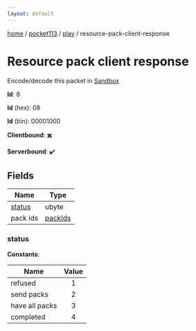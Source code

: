 ```yaml
---
layout: default
---
```


[home](/)  /  [pocket113](/protocol/pocket113)  /  [play](/protocol/pocket113/play)  /  resource-pack-client-response

# Resource pack client response

Encode/decode this packet in [Sandbox](../../../sandbox/pocket113#Play.ResourcePackClientResponse)

**Id**: 8

**Id** (hex): 08

**Id** (bin): 00001000

**Clientbound**: ✖️

**Serverbound**: ✔️

## Fields

Name | Type
---|---
[status](#status) | ubyte
pack ids | [packIds](/protocol/pocket113/arrays)

### status

**Constants**:

Name | Value
---|:---:
refused | 1
send packs | 2
have all packs | 3
completed | 4
